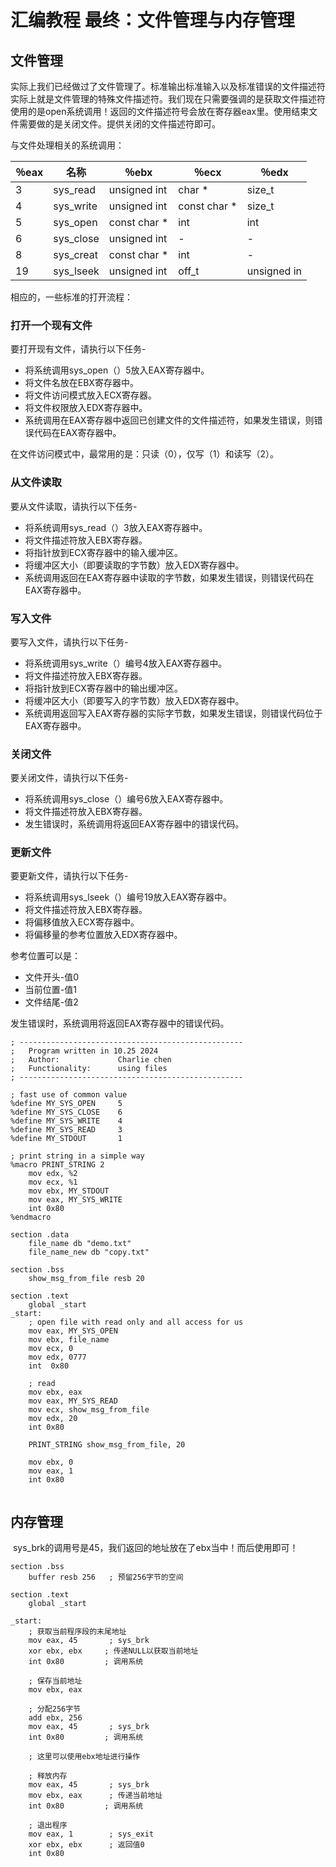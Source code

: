 # 汇编教程 最终：文件管理与内存管理

## 文件管理

​	实际上我们已经做过了文件管理了。标准输出标准输入以及标准错误的文件描述符实际上就是文件管理的特殊文件描述符。我们现在只需要强调的是获取文件描述符使用的是open系统调用！返回的文件描述符号会放在寄存器eax里。使用结束文件需要做的是关闭文件。提供关闭的文件描述符即可。

与文件处理相关的系统调用：

| ％eax | 名称      | ％ebx        | ％ecx        | ％edx       |
| ----- | --------- | ------------ | ------------ | ----------- |
| 3     | sys_read  | unsigned int | char *       | size_t      |
| 4     | sys_write | unsigned int | const char * | size_t      |
| 5     | sys_open  | const char * | int          | int         |
| 6     | sys_close | unsigned int | -            | -           |
| 8     | sys_creat | const char * | int          | -           |
| 19    | sys_lseek | unsigned int | off_t        | unsigned in |

相应的，一些标准的打开流程：

### 打开一个现有文件

要打开现有文件，请执行以下任务-

- 将系统调用sys_open（）5放入EAX寄存器中。
- 将文件名放在EBX寄存器中。
- 将文件访问模式放入ECX寄存器。
- 将文件权限放入EDX寄存器中。
- 系统调用在EAX寄存器中返回已创建文件的文件描述符，如果发生错误，则错误代码在EAX寄存器中。

在文件访问模式中，最常用的是：只读（0），仅写（1）和读写（2）。

### 从文件读取

要从文件读取，请执行以下任务-

- 将系统调用sys_read（）3放入EAX寄存器中。
- 将文件描述符放入EBX寄存器。
- 将指针放到ECX寄存器中的输入缓冲区。
- 将缓冲区大小（即要读取的字节数）放入EDX寄存器中。
- 系统调用返回在EAX寄存器中读取的字节数，如果发生错误，则错误代码在EAX寄存器中。

### 写入文件

要写入文件，请执行以下任务-

- 将系统调用sys_write（）编号4放入EAX寄存器中。
- 将文件描述符放入EBX寄存器。
- 将指针放到ECX寄存器中的输出缓冲区。
- 将缓冲区大小（即要写入的字节数）放入EDX寄存器中。
- 系统调用返回写入EAX寄存器的实际字节数，如果发生错误，则错误代码位于EAX寄存器中。

### 关闭文件

要关闭文件，请执行以下任务-

- 将系统调用sys_close（）编号6放入EAX寄存器中。
- 将文件描述符放入EBX寄存器。
- 发生错误时，系统调用将返回EAX寄存器中的错误代码。

### 更新文件

要更新文件，请执行以下任务-

- 将系统调用sys_lseek（）编号19放入EAX寄存器中。
- 将文件描述符放入EBX寄存器。
- 将偏移值放入ECX寄存器中。
- 将偏移量的参考位置放入EDX寄存器中。

参考位置可以是：

- 文件开头-值0
- 当前位置-值1
- 文件结尾-值2

发生错误时，系统调用将返回EAX寄存器中的错误代码。

```
; --------------------------------------------------
;   Program written in 10.25 2024
;   Author:             Charlie chen
;   Functionality:      using files
; --------------------------------------------------

; fast use of common value
%define MY_SYS_OPEN     5
%define MY_SYS_CLOSE    6
%define MY_SYS_WRITE    4
%define MY_SYS_READ     3
%define MY_STDOUT       1

; print string in a simple way
%macro PRINT_STRING 2
    mov edx, %2
    mov ecx, %1
    mov ebx, MY_STDOUT
    mov eax, MY_SYS_WRITE
    int 0x80
%endmacro

section .data
    file_name db "demo.txt"
    file_name_new db "copy.txt"

section .bss
    show_msg_from_file resb 20

section .text
    global _start
_start:
    ; open file with read only and all access for us
    mov eax, MY_SYS_OPEN
    mov ebx, file_name
    mov ecx, 0
    mov edx, 0777
    int  0x80

    ; read
    mov ebx, eax
    mov eax, MY_SYS_READ
    mov ecx, show_msg_from_file
    mov edx, 20
    int 0x80

    PRINT_STRING show_msg_from_file, 20

    mov ebx, 0
    mov eax, 1
    int 0x80


```



## 内存管理

​	sys_brk的调用号是45，我们返回的地址放在了ebx当中！而后使用即可！

```
section .bss
    buffer resb 256   ; 预留256字节的空间

section .text
    global _start

_start:
    ; 获取当前程序段的末尾地址
    mov eax, 45       ; sys_brk
    xor ebx, ebx     ; 传递NULL以获取当前地址
    int 0x80         ; 调用系统

    ; 保存当前地址
    mov ebx, eax

    ; 分配256字节
    add ebx, 256
    mov eax, 45       ; sys_brk
    int 0x80         ; 调用系统

    ; 这里可以使用ebx地址进行操作

    ; 释放内存
    mov eax, 45       ; sys_brk
    mov ebx, eax      ; 传递当前地址
    int 0x80         ; 调用系统

    ; 退出程序
    mov eax, 1        ; sys_exit
    xor ebx, ebx      ; 返回值0
    int 0x80
```





